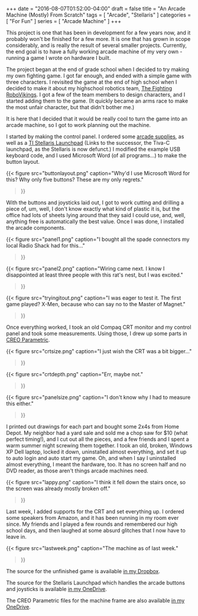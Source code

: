 +++
date = "2016-08-07T01:52:00-04:00"
draft = false
title = "An Arcade Machine (Mostly) From Scratch"
tags = [ "Arcade", "Stellaris" ]
categories = [ "For Fun" ]
series = [ "Arcade Machine" ]
+++

This project is one that has been in development for a few years now, and it probably
won't be finished for a few more. It is one that has grown in scope considerably, and
is really the result of several smaller projects. Currently, the end goal is to have
a fully working arcade machine of my very own - running a game I wrote on hardware I built.

The project began at the end of grade school when I decided to try making my own fighting game.
I got far enough, and ended with a simple game with three characters. I revisited the game
at the end of high school when I decided to make it about my highschool robotics team,
[The Fighting RoboVikings](www.robovikings.com). I got a few of the team members to design
characters, and I started adding them to the game. (It quickly became an arms race to make
the most unfair character, but that didn't bother me.)

It is here that I decided that it would be really cool to turn the game into an arcade machine,
so I got to work planning out the machine.

I started by making the control panel. I ordered some
[arcade supplies](http://www.ebay.com/itm/HAPP-Arcade-Control-Panel-Kit-your-choice-of-HAPP-14-Push-Buttons-2-Joystick-/251343306708?hash=item3a853a7fd4), as well as a [TI Stellaris Launchpad](https://store.ti.com/Tiva-C-LaunchPad.aspx)
(Links to the successor, the Tiva-C launchpad, as the Stellaris is now defunct.) I modified the example
USB keyboard code, and I used Microsoft Word (of all programs...) to make the button layout.

{{< figure src="buttonlayout.png" 
	   caption="Why'd I use Microsoft Word for this? Why only five buttons? These are my only regrets."
>}}

With the buttons and joysticks laid out, I got to work cutting and drilling a piece of, um, well,
I don't know exactly what kind of plastic it is, but the office had lots of sheets lying around that
they said I could use, and, well, anything free is automatically the best value. Once I was done,
I installed the arcade components.  

{{< figure src="panel1.png" 
	   caption="I bought all the spade connectors my local Radio Shack had for this..."
>}}

{{< figure src="panel2.png" 
	   caption="Wiring came next. I know I disappointed at least three people with this rat's nest, but I was excited."
>}}

{{< figure src="tryingitout.png" 
	   caption="I was eager to test it. The first game played? X-Men, because who can say no to the Master of Magnet."
>}}

Once everything worked, I took an old Compaq CRT monitor and my control panel and took some measurements. Using those,
I drew up some parts in [CREO Parametric](http://www.ptc.com/cad/creo/parametric). 

{{< figure src="crtsize.png" 
	   caption="I just wish the CRT was a bit bigger..."
>}}

{{< figure src="crtdepth.png" 
	   caption="Err, maybe not."
>}}

{{< figure src="panelsize.png" 
	   caption="I don't know why I had to measure this either."
>}}

I printed out drawings for each part and bought some 2x4s from Home Depot. My neighbor had a yard sale and sold me
a chop saw for $10 (what perfect timing!), and I cut out all the pieces, and a few friends and I spent a warm summer
night screwing them together. I took an old, broken, Windows XP Dell laptop, locked it down, uninstalled almost everything, and set it up to auto login and auto start my game. Oh, and when I say I uninstalled almost everything,
I meant the hardware, too. It has no screen half and no DVD reader, as those aren't things arcade machines need.

{{< figure src="lappy.png" 
	   caption="I think it fell down the stairs once, so the screen was already mostly broken off."
>}}

Last week, I added supports for the CRT and set everything up. I ordered some speakers from Amazon, and it has
been running in my room ever since. My friends and I played a few rounds and remembered our high school days, and
then laughed at some absurd glitches that I now have to leave in.

{{< figure src="lastweek.png" 
	   caption="The machine as of last week."
>}}

The source for the unfinished game is available [in my Dropbox](https://www.dropbox.com/s/yrcn0o2q5vyxc9o/fighting.gm81?dl=0).

The source for the Stellaris Launchpad which handles the arcade buttons and joysticks
is available [in my OneDrive](https://1drv.ms/f/s!AvygQw6LWI-Xg9IkRCoJd-C3BA9e1A).

The CREO Parametric files for the machine frame are also available [in my OneDrive](https://1drv.ms/f/s!AvygQw6LWI-XgvdcD70bq_TbV7BHyQ).